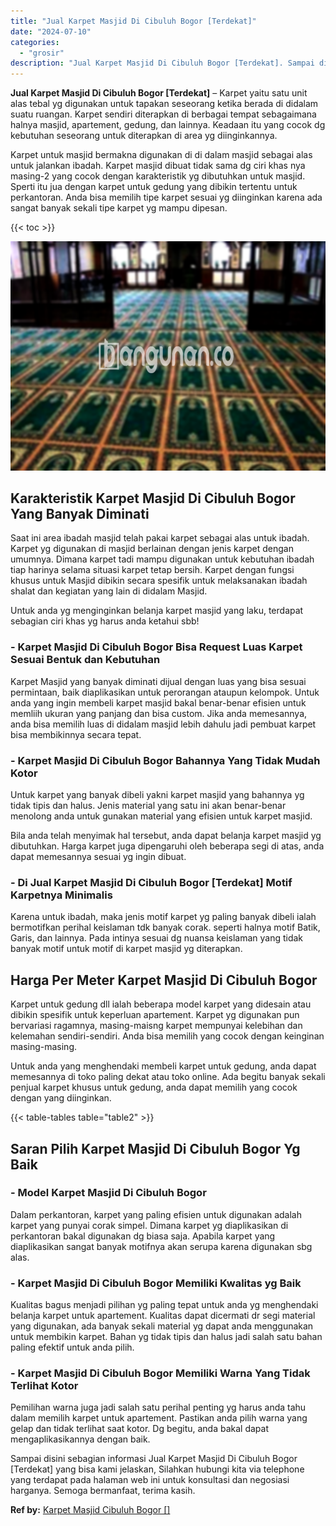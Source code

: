 ```yaml
---
title: "Jual Karpet Masjid Di Cibuluh Bogor [Terdekat]"
date: "2024-07-10"
categories: 
  - "grosir"
description: "Jual Karpet Masjid Di Cibuluh Bogor [Terdekat]. Sampai disini sebagian informasi Jual Karpet Masjid Di Cibuluh Bogor [Terdekat] yang bisa kami jelaskan, Si..."
---
```


**Jual Karpet Masjid Di Cibuluh Bogor \[Terdekat\]** – Karpet yaitu satu unit alas tebal yg digunakan untuk tapakan seseorang ketika berada di didalam suatu ruangan. Karpet sendiri diterapkan di berbagai tempat sebagaimana halnya masjid, apartement, gedung, dan lainnya. Keadaan itu yang cocok dg kebutuhan seseorang untuk diterapkan di area yg diinginkannya.

Karpet untuk masjid bermakna digunakan di di dalam masjid sebagai alas untuk jalankan ibadah. Karpet masjid dibuat tidak sama dg ciri khas nya masing-2 yang cocok dengan karakteristik yg dibutuhkan untuk masjid. Sperti itu jua dengan karpet untuk gedung yang dibikin tertentu untuk perkantoran. Anda bisa memilih tipe karpet sesuai yg diinginkan karena ada sangat banyak sekali tipe karpet yg mampu dipesan.

{{< toc >}}

![Jual Karpet Masjid Di Cibuluh Bogor [Terdekat]](/images/grosir-karpet-murah-62.png)

## Karakteristik Karpet Masjid Di Cibuluh Bogor Yang Banyak Diminati

Saat ini area ibadah masjid telah pakai karpet sebagai alas untuk ibadah. Karpet yg digunakan di masjid berlainan dengan jenis karpet dengan umumnya. Dimana karpet tadi mampu digunakan untuk kebutuhan ibadah tiap harinya selama situasi karpet tetap bersih. Karpet dengan fungsi khusus untuk Masjid dibikin secara spesifik untuk melaksanakan ibadah shalat dan kegiatan yang lain di didalam Masjid.

Untuk anda yg menginginkan belanja karpet masjid yang laku, terdapat sebagian ciri khas yg harus anda ketahui sbb!

### \- Karpet Masjid Di Cibuluh Bogor Bisa Request Luas Karpet Sesuai Bentuk dan Kebutuhan

Karpet Masjid yang banyak diminati dijual dengan luas yang bisa sesuai permintaan, baik diaplikasikan untuk perorangan ataupun kelompok. Untuk anda yang ingin membeli karpet masjid bakal benar-benar efisien untuk memliih ukuran yang panjang dan bisa custom. Jika anda memesannya, anda bisa memilih luas di didalam masjid lebih dahulu jadi pembuat karpet bisa membikinnya secara tepat.

### \- Karpet Masjid Di Cibuluh Bogor Bahannya Yang Tidak Mudah Kotor

Untuk karpet yang banyak dibeli yakni karpet masjid yang bahannya yg tidak tipis dan halus. Jenis material yang satu ini akan benar-benar menolong anda untuk gunakan material yang efisien untuk karpet masjid.

Bila anda telah menyimak hal tersebut, anda dapat belanja karpet masjid yg dibutuhkan. Harga karpet juga dipengaruhi oleh beberapa segi di atas, anda dapat memesannya sesuai yg ingin dibuat.

### \- Di Jual Karpet Masjid Di Cibuluh Bogor \[Terdekat\] Motif Karpetnya Minimalis

Karena untuk ibadah, maka jenis motif karpet yg paling banyak dibeli ialah bermotifkan perihal keislaman tdk banyak corak. seperti halnya motif Batik, Garis, dan lainnya. Pada intinya sesuai dg nuansa keislaman yang tidak banyak motif untuk motif di karpet masjid yg diterapkan.

## Harga Per Meter Karpet Masjid Di Cibuluh Bogor

Karpet untuk gedung dll ialah beberapa model karpet yang didesain atau dibikin spesifik untuk keperluan apartement. Karpet yg digunakan pun bervariasi ragamnya, masing-maisng karpet mempunyai kelebihan dan kelemahan sendiri-sendiri. Anda bisa memilih yang cocok dengan keinginan masing-masing.

Untuk anda yang menghendaki membeli karpet untuk gedung, anda dapat memesannya di toko paling dekat atau toko online. Ada begitu banyak sekali penjual karpet khusus untuk gedung, anda dapat memilih yang cocok dengan yang diinginkan.

{{< table-tables table="table2" >}}

## Saran Pilih Karpet Masjid Di Cibuluh Bogor Yg Baik

### \- Model Karpet Masjid Di Cibuluh Bogor

Dalam perkantoran, karpet yang paling efisien untuk digunakan adalah karpet yang punyai corak simpel. Dimana karpet yg diaplikasikan di perkantoran bakal digunakan dg biasa saja. Apabila karpet yang diaplikasikan sangat banyak motifnya akan serupa karena digunakan sbg alas.

### \- Karpet Masjid Di Cibuluh Bogor Memiliki Kwalitas yg Baik

Kualitas bagus menjadi pilihan yg paling tepat untuk anda yg menghendaki belanja karpet untuk apartement. Kualitas dapat dicermati dr segi material yang digunakan, ada banyak sekali material yg dapat anda menggunakan untuk membikin karpet. Bahan yg tidak tipis dan halus jadi salah satu bahan paling efektif untuk anda pilih.

### \- Karpet Masjid Di Cibuluh Bogor Memiliki Warna Yang Tidak Terlihat Kotor

Pemilihan warna juga jadi salah satu perihal penting yg harus anda tahu dalam memilih karpet untuk apartement. Pastikan anda pilih warna yang gelap dan tidak terlihat saat kotor. Dg begitu, anda bakal dapat mengaplikasikannya dengan baik.

Sampai disini sebagian informasi Jual Karpet Masjid Di Cibuluh Bogor \[Terdekat\] yang bisa kami jelaskan, Silahkan hubungi kita via telephone yang terdapat pada halaman web ini untuk konsultasi dan negosiasi harganya. Semoga bermanfaat, terima kasih.

**Ref by:**  [Karpet Masjid Cibuluh Bogor []](https://id.wikipedia.org/wiki/Karpet)
